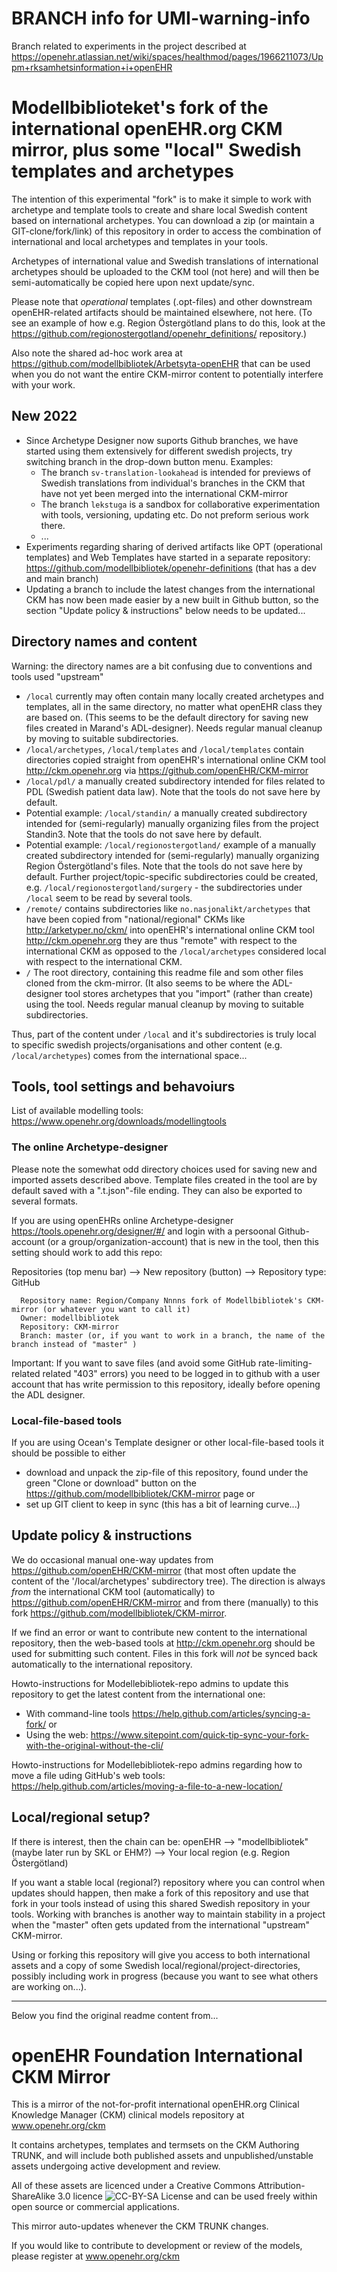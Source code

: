 BRANCH info for UMI-warning-info
================================
Branch related to experiments in the project described at https://openehr.atlassian.net/wiki/spaces/healthmod/pages/1966211073/Uppm+rksamhetsinformation+i+openEHR

Modellbiblioteket's fork of the international openEHR.org CKM mirror, plus some "local" Swedish templates and archetypes
===========================================================================================================
The intention of this experimental "fork" is to make it simple to work with archetype and template tools to create and share local Swedish content based on international archetypes. You can download a zip (or maintain a GIT-clone/fork/link) of this repository in order to access the combination of international and local archetypes and templates in your tools.

Archetypes of international value and Swedish translations of international archetypes should be uploaded to the CKM tool (not here) and will then be semi-automatically be copied here upon next update/sync.

Please note that _operational_ templates (.opt-files) and other downstream openEHR-related artifacts should be maintained elsewhere, not here. (To see an example of how e.g. Region Östergötland plans to do this, look at the https://github.com/regionostergotland/openehr_definitions/ repository.)

Also note the shared ad-hoc work area at https://github.com/modellbibliotek/Arbetsyta-openEHR that can be used when you do not want the entire CKM-mirror content to potentially interfere with your work.


New 2022
--------
* Since Archetype Designer now suports Github branches, we have started using them extensively for different swedish projects, try switching branch in the drop-down button menu. Examples:
    * The branch `sv-translation-lookahead` is intended for previews of Swedish translations from individual's branches in the CKM that have not yet been merged into the international CKM-mirror
    * The branch `lekstuga` is a sandbox for collaborative experimentation with tools, versioning, updating etc. Do not preform serious work there.
    * ...
* Experiments regarding sharing of derived artifacts like OPT (operational templates) and Web Templates have started in a separate repository: https://github.com/modellbibliotek/openehr-definitions (that has a dev and main branch)
* Updating a branch to include the latest changes from the international CKM has now been made easier by a new built in Github button, so the section "Update policy & instructions" below needs to be updated...

Directory names and content
---------------------------
Warning: the directory names are a bit confusing due to conventions and tools used "upstream"

* `/local`  currently may often contain many locally created archetypes and templates, all in the same directory, no matter what openEHR class they are based on. (This seems to be the default directory for saving new files created in Marand's ADL-designer). Needs regular manual cleanup by moving to suitable subdirectories.
* `/local/archetypes`, `/local/templates` and `/local/templates` contain directories copied straight from openEHR's international online CKM tool http://ckm.openehr.org via https://github.com/openEHR/CKM-mirror
* `/local/pdl/` a manually created subdirectory intended for files related to PDL (Swedish patient data law). Note that the tools do not save here by default.
* Potential example: `/local/standin/` a manually created subdirectory intended for (semi-regularly) manually organizing files from the project Standin3. Note that the tools do not save here by default.
* Potential example: `/local/regionostergotland/` example of a manually created subdirectory intended for (semi-regularly) manually organizing Region Östergötland's files. Note that the tools do not save here by default. Further project/topic-specific subdirectories could be created, e.g. `/local/regionostergotland/surgery` - the subdirectories under `/local` seem to be read by several tools.
* `/remote/` contains subdirectories like `no.nasjonalikt/archetypes` that have been copied from "national/regional" CKMs like http://arketyper.no/ckm/ into openEHR's international online CKM tool http://ckm.openehr.org they are thus "remote" with respect to the international CKM as opposed to the `/local/archetypes` considered local with respect to the international CKM. 
* `/` The root directory, containing this readme file and som other files cloned from the ckm-mirror. (It also seems to be where the ADL-designer tool stores archetypes that you "import" (rather than create) using the tool. Needs regular manual cleanup by moving to suitable subdirectories.

Thus, part of the content under `/local` and it's subdirectories is truly local to specific swedish projects/organisations and other content (e.g. `/local/archetypes`) comes from the international space...

Tools, tool settings and behavoiurs
-------------
List of available modelling tools: https://www.openehr.org/downloads/modellingtools

### The online Archetype-designer
Please note the somewhat odd directory choices used for saving new and imported assets described above. Template files created in the tool are by default saved with a ".t.json"-file ending. They can also be exported to several formats.

If you are using openEHRs online Archetype-designer https://tools.openehr.org/designer/#/ and login with a persoonal Github-account (or a group/organization-account) that is new in the tool, then this setting should work to add this repo:

Repositories (top menu bar) --> New repository (button) --> Repository type: GitHub
```
  Repository name: Region/Company Nnnns fork of Modellbibliotek's CKM-mirror (or whatever you want to call it)  
  Owner: modellbibliotek
  Repository: CKM-mirror
  Branch: master (or, if you want to work in a branch, the name of the branch instead of "master" )
```

Important: If you want to save files (and avoid some GitHub rate-limiting-related related "403" errors) you need to be logged in to github with a user account that has write permission to this repository, ideally before opening the ADL designer.

### Local-file-based tools
If you are using Ocean's Template designer or other local-file-based tools it should be possible to either 
* download and unpack the zip-file of this repository, found under the green "Clone or download" button on the https://github.com/modellbibliotek/CKM-mirror page or
* set up GIT client to keep in sync (this has a bit of learning curve...)

Update policy & instructions
----------------------------
We do occasional manual one-way updates from https://github.com/openEHR/CKM-mirror (that most often update the content of the '/local/archetypes' subdirectory tree). The direction is always _from_ the international CKM tool (automatically) to https://github.com/openEHR/CKM-mirror and from there (manually) to this fork https://github.com/modellbibliotek/CKM-mirror.

If we find an error or want to contribute new content to the international repository, then the web-based tools at http://ckm.openehr.org should be used for submitting such content. Files in this fork will _not_ be synced back automatically to the international repository.

Howto-instructions for Modellebibliotek-repo admins to update this repository to get the latest content from the international one: 
* With command-line tools https://help.github.com/articles/syncing-a-fork/ or
* Using the web: https://www.sitepoint.com/quick-tip-sync-your-fork-with-the-original-without-the-cli/

Howto-instructions for Modellebibliotek-repo admins regarding how to move a file uding GitHub's web tools: https://help.github.com/articles/moving-a-file-to-a-new-location/

Local/regional setup?
----------------------
If there is interest, then the chain can be: openEHR --> "modellbibliotek" (maybe later run by SKL or EHM?) --> Your local region (e.g. Region Östergötland) 

If you want a stable local (regional?) repository where you can control when updates should happen, then make a fork of this repository and use that fork in your tools instead of using this shared Swedish repository in your tools. Working with branches is another way to maintain  stability in a project when the "master" often gets updated from the international "upstream" CKM-mirror.

Using or forking this repository will give you access to both international assets and a copy of some Swedish local/regional/project-directories, possibly including work in progress (because you want to see what others are working on...).

--------------

Below you find the original readme content from...

openEHR Foundation International CKM Mirror 
===========================================

This is a mirror of the not-for-profit international openEHR.org Clinical Knowledge Manager (CKM) clinical models repository at www.openehr.org/ckm

It contains archetypes, templates and termsets on the CKM Authoring TRUNK, and will include both published assets and unpublished/unstable assets undergoing active development and review.

All of these assets are licenced under a Creative Commons Attribution-ShareAlike 3.0 licence ![CC-BY-SA License](https://i.creativecommons.org/l/by-sa/3.0/88x31.png) and can be used freely within open source or commercial applications.

This mirror auto-updates whenever the CKM TRUNK changes.

If you would like to contribute to development or review of the models, please register at www.openehr.org/ckm
